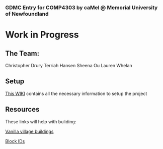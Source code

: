 ### GDMC Entry for COMP4303 by caMel @ Memorial University of Newfoundland
# Work in Progress

## The Team:
Christopher Drury
Terriah Hansen
Sheena Ou
Lauren Whelan

## Setup
[This WIKI](http://github.com/mcgreentn/MCAI/wiki) contains all the necessary information to setup the project

## Resources
These links will help with buliding:

[Vanilla village buildings](https://minecraft.gamepedia.com/Village/Structure/Blueprints)

[Block IDs](https://minecraft-ids.grahamedgecombe.com)
